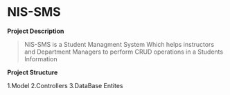 # NIS-SMS
**Project Description**
> NIS-SMS is a Student Managment System Which helps instructors and Department Managers to perform CRUD operations in a Students Information
> 
**Project Structure**

1.Model
2.Controllers
3.DataBase Entites
